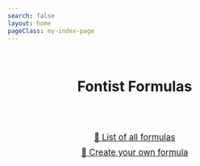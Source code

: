 ```yaml
---
search: false
layout: home
pageClass: my-index-page
---
```


<script setup>
// We are dipping into the default theme components here to grab
// and use the `VPNavBarSearch` component as a primary feature of
// our home page.
import VPNavBarSearch from "vitepress/dist/client/theme-default/components/VPNavBarSearch.vue"
</script>

<br />
<h1 align=center>Fontist Formulas</h1>

<br />
<VPNavBarSearch id="bigsearch" />
<br />

<div align=center style="font-size: 1.2em; line-height: 1.8em">

[📘 List of all formulas](/formulas/)<br />
[🍰 Create your own formula](/guide/create-formula)

</div>

<!-- This is global CSS so that we can infect things and
    sub-components without using ':deep()' everywhere. -->
<style>
  .my-index-page .VPContent {
    display: flex;
    align-items: center;
    justify-content: center;
  }
  .my-index-page .VPContent > * {
    width: 100%;
  }

  #bigsearch #local-search {
    flex-grow: 1 !important;
    margin: 0 auto;
    max-width: 600px;
  }
  #bigsearch .DocSearch-Button {
    border-color: var(--vp-c-brand-1) !important;
    background: var(--vp-c-bg-alt) !important;
  }

  /* All this CSS is copied from the `@media (min-width: 768px)` blocks
     in the `VPNavBarSearch`` and 'VPNavBarSearchButton` components. Make
     sure that it's kept up to date. Treat it like a black box. This is
     here to make the homepage search box fill the width like it normally
     does even when the screen side gets small which normally shrinks it. */
  #bigsearch {
    flex-grow: 1;
    padding-left: 24px;
  }
  #bigsearch {
    padding-left: 32px;
  }
  #bigsearch .DocSearch-Button {
    justify-content: flex-start;
    border: 1px solid transparent;
    border-radius: 8px;
    padding: 0 10px 0 12px;
    width: 100%;
    height: 40px;
    background-color: var(--vp-c-bg-alt);
  }
  #bigsearch .DocSearch-Button:hover {
    border-color: var(--vp-c-brand-1);
    background: var(--vp-c-bg-alt);
  }
  #bigsearch .DocSearch-Button .DocSearch-Search-Icon {
    top: 1px;
    margin-right: 8px;
    width: 14px;
    height: 14px;
    color: var(--vp-c-text-2);
  }
  #bigsearch .DocSearch-Button .DocSearch-Button-Placeholder {
    display: inline-block;
  }
  #bigsearch .DocSearch-Button .DocSearch-Button-Keys {
    display: flex;
    align-items: center;
  }
</style>
